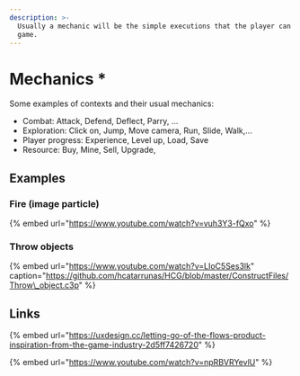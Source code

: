 ```yaml
---
description: >-
  Usually a mechanic will be the simple executions that the player can do in the
  game.
---
```


# Mechanics \*

 Some examples of contexts and their usual mechanics:

* Combat: Attack, Defend, Deflect, Parry, ...
* Exploration: Click on, Jump, Move camera, Run, Slide, Walk,...
* Player progress: Experience, Level up, Load, Save 
* Resource: Buy, Mine, Sell, Upgrade,

## Examples

### Fire \(image particle\)

{% embed url="https://www.youtube.com/watch?v=vuh3Y3-fQxo" %}



### Throw objects

{% embed url="https://www.youtube.com/watch?v=LIoC5Ses3lk" caption="https://github.com/hcatarrunas/HCG/blob/master/ConstructFiles/Throw\_object.c3p" %}

## Links

{% embed url="https://uxdesign.cc/letting-go-of-the-flows-product-inspiration-from-the-game-industry-2d5ff7426720" %}

{% embed url="https://www.youtube.com/watch?v=npRBVRYevlU" %}



